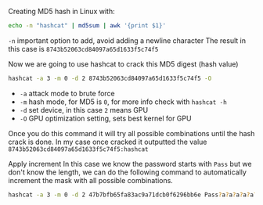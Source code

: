 Creating MD5 hash in Linux with:
```bash
echo -n "hashcat" | md5sum | awk '{print $1}'
```
`-n` important option to add, avoid adding a newline character
The result in this case is `8743b52063cd84097a65d1633f5c74f5`

Now we are going to use hashcat to crack this MD5 digest (hash value)
```bash
hashcat -a 3 -m 0 -d 2 8743b52063cd84097a65d1633f5c74f5 -O
```
* `-a` attack mode to brute force
* `-m` hash mode, for MD5 is `0`, for more info check with `hashcat -h` 
* `-d` set device, in this case `2` means GPU
* `-O` GPU optimization setting, sets best kernel for GPU

Once you do this command it will try all possible combinations until the hash crack is done.
In my case once cracked it outputted the value `8743b52063cd84097a65d1633f5c74f5:hashcat`

Apply increment
In this case we know the password starts with `Pass` but we don't know the length, we can do the following command to automatically increment the mask with all possible combinations.
```bash
hashcat -a 3 -m 0 -d 2 47b7bfb65fa83ac9a71dcb0f6296bb6e Pass?a?a?a?a?a?a?a?a?a?a?a --increment --increment-min=5 --increment-max=10 -O
```
